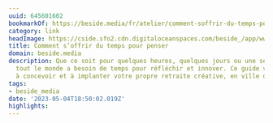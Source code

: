 ```yaml
---
uuid: 645601602
bookmarkOf: https://beside.media/fr/atelier/comment-soffrir-du-temps-pour-penser/
category: link
headImage: https://cside.sfo2.cdn.digitaloceanspaces.com/beside_/app/www/2023/03/BESIDE_THINKWEEK_FEATURE.jpg
title: Comment s’offrir du temps pour penser
domain: beside.media
description: Que ce soit pour quelques heures, quelques jours ou une semaine complète,
  tout le monde a besoin de temps pour réfléchir et innover. Ce guide vous aidera
  à concevoir et à implanter votre propre retraite créative, en ville ou en nature.
tags:
- beside_media
date: '2023-05-04T18:50:02.019Z'
highlights: 
---
```



